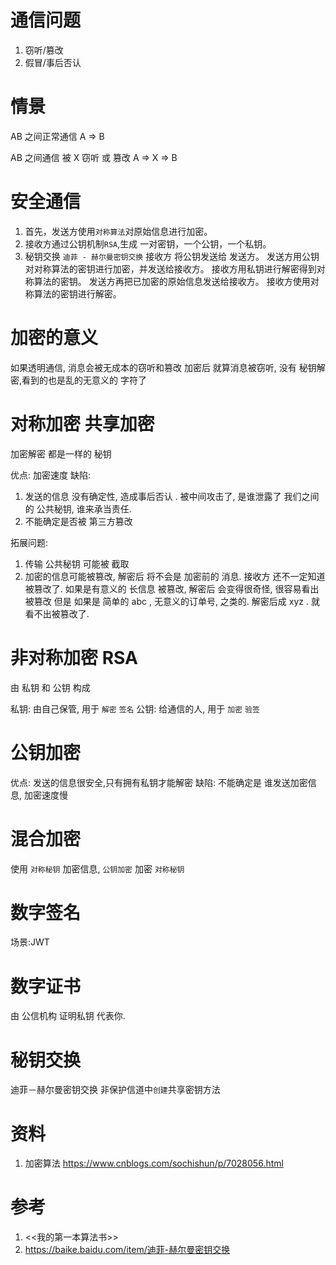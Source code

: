 # 通信问题

1. 窃听/篡改
2. 假冒/事后否认

# 情景

AB 之间正常通信
A => B

AB 之间通信 被 X 窃听 或 篡改
A => X => B

# 安全通信

1. 首先，发送方使用`对称算法`对原始信息进行加密。
2. 接收方通过公钥机制`RSA`,生成 一对密钥，一个公钥，一个私钥。
3. 秘钥交换 `迪菲 - 赫尔曼密钥交换`
接收方 将公钥发送给 发送方。
发送方用公钥对对称算法的密钥进行加密，并发送给接收方。
接收方用私钥进行解密得到对称算法的密钥。
发送方再把已加密的原始信息发送给接收方。
接收方使用对称算法的密钥进行解密。

# 加密的意义

如果透明通信, 消息会被无成本的窃听和篡改
加密后 就算消息被窃听, 没有 秘钥解密,看到的也是乱的无意义的 字符了

# 对称加密 共享加密

加密解密 都是一样的 秘钥

优点: 加密速度
缺陷:  
1. 发送的信息 没有确定性, 造成事后否认 .  被中间攻击了,  是谁泄露了 我们之间的 公共秘钥, 谁来承当责任.
2. 不能确定是否被 第三方篡改

拓展问题:
1. 传输 公共秘钥 可能被  截取
2. 加密的信息可能被篡改,    解密后 将不会是 加密前的 消息.  接收方 还不一定知道被篡改了.
如果是有意义的 长信息 被篡改, 解密后 会变得很奇怪,  很容易看出被篡改
但是 如果是 简单的  abc , 无意义的订单号, 之类的.   解密后成  xyz . 就看不出被篡改了.

# 非对称加密 RSA

由 私钥 和 公钥 构成

私钥: 由自己保管, 用于 `解密` `签名`
公钥: 给通信的人, 用于 `加密` `验签`

# 公钥加密

优点: 发送的信息很安全,只有拥有私钥才能解密
缺陷: 不能确定是 谁发送加密信息,  加密速度慢

# 混合加密

使用 `对称秘钥` 加密信息,  `公钥加密` 加密 `对称秘钥`

# 数字签名

场景:JWT 


# 数字证书

由 公信机构 证明私钥 代表你.

# 秘钥交换
迪菲－赫尔曼密钥交换
非保护信道中`创建`共享密钥方法

# 资料
1. 加密算法 https://www.cnblogs.com/sochishun/p/7028056.html

# 参考
1. <<我的第一本算法书>>
2. https://baike.baidu.com/item/迪菲-赫尔曼密钥交换